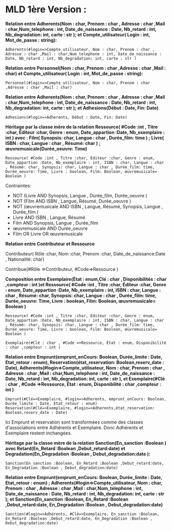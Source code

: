 <h1>MLD 1ère Version : </h1>

<b> Relation entre Adherents(Nom : char, Prenom : char , Adresse : char ,Mail : char,Num_telephone : int, Date_de_naissance : Date, Nb_retard : int, Nb_degradation: int, carte : str ); et Compte_utilisateur( Login : int, Mot_de_passe : string):</b>

    Adherents(#login=>Compte_utilisateur, Nom : char, Prenom : char , Adresse : char ,Mail : char,Num_telephone : int, Date_de_naissance : Date, Nb_retard : int, Nb_degradation: int, carte : str )

<b> Relation entre Personnel(Nom : char, Prenom : char ,Adresse : char ,Mail : char) et Compte_utilisateur( Login : int, Mot_de_passe : string):</b>

    Personnel(#login=>Compte_utilisateur, Nom : char, Prenom : char ,Adresse : char ,Mail : char)

<b> Relation entre Adherents(Nom : char, Prenom : char , Adresse : char ,Mail : char,Num_telephone : int, Date_de_naissance : Date, Nb_retard : int, Nb_degradation: int, carte : str ); et Adhesions(Début : Date, Fin: Date)</b>

    Adhesions(#login=>Adherents, Début : Date, Fin: Date)

<b>Héritage par la classe mère de la relation Ressource( #Code :int , Titre :char, Éditeur :char, Genre : enum, Date_appartion :Date, Nb_exemplaire : int ) avec : Film( Synopsis: char, Langue : char , Durée_film: time  ) ; Livre( ISBN : char, Langue : char , Résumé: char ) ; œuvremusicale(Durée_oeuvre: Time) </b>


    Ressource( #Code :int , Titre :char, Éditeur :char, Genre : enum, Date_appartion :Date, Nb_exemplaire : int, ISBN : char, Langue : char , Résumé: char, Synopsis: char, Langue : char , Durée_film: time, Durée_oeuvre: Time, Livre : boolean, Film: Boolean, œuvremusicale= Boolean )
Contraintes:
- NOT (Livre AND Synopsis, Langue , Durée_film, Durée_oeuvre )
- NOT (Film AND ISBN , Langue, Résumé, Durée_oeuvre )
- NOT (œuvremusicale AND ISBN , Langue, Résumé, Synopsis, Langue , Durée_film )
- Livre AND ISBN , Langue, Résumé
- Film AND Synopsis, Langue , Durée_film
- œuvremusicale AND Durée_oeuvre
- Film OR Livre OR œuvremusicale


<b> Relation entre Contributeur et Ressource </b>

Contributeur( Rôle :char, Nom :char, Prenom :char, Date_de_naissance:Date , Nationalité: char) 

Contribue(#Rôle =>Contributeur, #Code=>Ressource ) 

<b> Composition entre Exemplaire(État : enum,Clé : char , Disponibilités : char ,compteur : int )et Ressource( #Code :int , Titre :char, Éditeur :char, Genre : enum, Date_appartion :Date, Nb_exemplaire : int, ISBN : char, Langue : char , Résumé: char, Synopsis: char, Langue : char , Durée_film: time, Durée_oeuvre: Time, Livre : boolean, Film: Boolean, œuvremusicale= Boolean )</b>

    Ressource( #Code :int , Titre :char, Éditeur :char, Genre : enum, Date_appartion :Date, Nb_exemplaire : int, ISBN : char, Langue : char , Résumé: char, Synopsis: char, Langue : char , Durée_film: time, Durée_oeuvre: Time, Livre : boolean, Film: Boolean, œuvremusicale= Boolean )

    Exemplaire(#Clé : char , #Code =>Ressource, État : enum, Disponibilité : char ,compteur : int )

<b> Relation entre Emprunt(emprunt_enCours: Boolean, Durée_limite : Date, Etat_retour : enum), Reservation(état_reservation: Boolean,reserv_date : Date), Adherents(#login=>Compte_utilisateur, Nom : char, Prenom : char , Adresse : char ,Mail : char,Num_telephone : int, Date_de_naissance : Date, Nb_retard : int, Nb_degradation: int, carte : str ), et Exemplaire(#Clé : char , #Code =>Ressource, État : enum, Disponibilité : char ,compteur : int ) </b>

    Emprunt(#Clé=>Exemplaire, #login=>Adherents, emprunt_enCours: Boolean, Durée_limite : Date, Etat_retour : enum)
    Reservation(#Clé=>Exemplaire, #login=>Adherents,état_reservation: Boolean,reserv_date : Date)

Ici Emprunt et reservation sont transformées comme des classes d'associations entre Adhérents et Exemplaire. Donc Adhérents et Exemplaire restent inchangées.

<b>Héritage par la classe mère de la relation Sanction(En_sanction :Boolean ) avec Retard(En_Retard :Boolean ,Debut_retard:date) et Degradation(En_Degradation :Boolean , Debut_degradation:date ): </b>

    Sanction(En_sanction :Boolean, En_Retard :Boolean ,Debut_retard:date, En_Degradation :Boolean , Debut_degradation:date)


<b> Relation entre Emprunt(emprunt_enCours: Boolean, Durée_limite : Date, Etat_retour : enum) ; Adherents(#login=>Compte_utilisateur, Nom : char, Prenom : char , Adresse : char ,Mail : char,Num_telephone : int, Date_de_naissance : Date, Nb_retard : int, Nb_degradation: int, carte : str ); et Sanction(En_sanction :Boolean, En_Retard :Boolean ,Debut_retard:date, En_Degradation :Boolean , Debut_degradation:date)</b>
    
    Sanction(#login=>Adhérents, #Clé=>Exemplaire, En_sanction :Boolean, En_Retard :Boolean ,Debut_retard:date, En_Degradation :Boolean , Debut_degradation:date)











